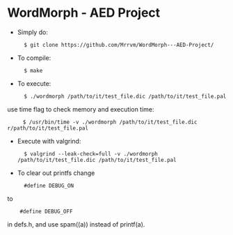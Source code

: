 # WordMorph - AED Project

* Simply do:


        $ git clone https://github.com/Mrrvm/WordMorph---AED-Project/

* To compile: 

   
        $ make
    
* To execute:

    
        $ ./wordmorph /path/to/it/test_file.dic /path/to/it/test_file.pal
        
use time flag to check memory and execution time:

         $ /usr/bin/time -v ./wordmorph /path/to/it/test_file.dic r/path/to/it/test_file.pal     
                   
* Execute with valgrind:

    
        $ valgrind --leak-check=full -v ./wordmorph /path/to/it/test_file.dic /path/to/it/test_file.pal

* To clear out printfs change 

    
        #define DEBUG_ON 
to

        #define DEBUG_OFF

in defs.h, and use spam((a)) instead of printf(a).

